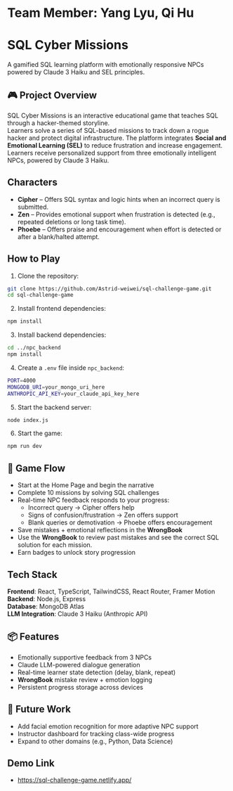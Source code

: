 # Team Member: Yang Lyu, Qi Hu

# SQL Cyber Missions

A gamified SQL learning platform with emotionally responsive NPCs powered by Claude 3 Haiku and SEL principles.

## 🎮 Project Overview

SQL Cyber Missions is an interactive educational game that teaches SQL through a hacker-themed storyline.  
Learners solve a series of SQL-based missions to track down a rogue hacker and protect digital infrastructure.
The platform integrates **Social and Emotional Learning (SEL)** to reduce frustration and increase engagement.  
Learners receive personalized support from three emotionally intelligent NPCs, powered by Claude 3 Haiku.



## Characters
- **Cipher** – Offers SQL syntax and logic hints when an incorrect query is submitted.
- **Zen** – Provides emotional support when frustration is detected (e.g., repeated deletions or long task time).
- **Phoebe** – Offers praise and encouragement when effort is detected or after a blank/halted attempt.

## How to Play
1. Clone the repository:
```bash
git clone https://github.com/Astrid-weiwei/sql-challenge-game.git
cd sql-challenge-game
```
2. Install frontend dependencies:
```bash
npm install
```
3. Install backend dependencies:
```bash
cd ../npc_backend
npm install
```
4. Create a `.env` file inside `npc_backend`:
```bash
PORT=4000
MONGODB_URI=your_mongo_uri_here
ANTHROPIC_API_KEY=your_claude_api_key_here
```
5. Start the backend server:
```bash
node index.js
```
6. Start the game:
```bash
npm run dev
```

## 🧠 Game Flow  
- Start at the Home Page and begin the narrative
- Complete 10 missions by solving SQL challenges
- Real-time NPC feedback responds to your progress:
  - Incorrect query → Cipher offers help
  - Signs of confusion/frustration → Zen offers support
  - Blank queries or demotivation → Phoebe offers encouragement
- Save mistakes + emotional reflections in the **WrongBook**
- Use the **WrongBook** to review past mistakes and see the correct SQL solution for each mission.
- Earn badges to unlock story progression

## Tech Stack
**Frontend**: React, TypeScript, TailwindCSS, React Router, Framer Motion  
**Backend**: Node.js, Express  
**Database**: MongoDB Atlas  
**LLM Integration**: Claude 3 Haiku (Anthropic API)

## 📦 Features  

- Emotionally supportive feedback from 3 NPCs  
- Claude LLM-powered dialogue generation  
- Real-time learner state detection (delay, blank, repeat)  
- **WrongBook** mistake review + emotion logging  
- Persistent progress storage across devices

## 🧭 Future Work  

- Add facial emotion recognition for more adaptive NPC support  
- Instructor dashboard for tracking class-wide progress  
- Expand to other domains (e.g., Python, Data Science)

## Demo Link
- https://sql-challenge-game.netlify.app/

